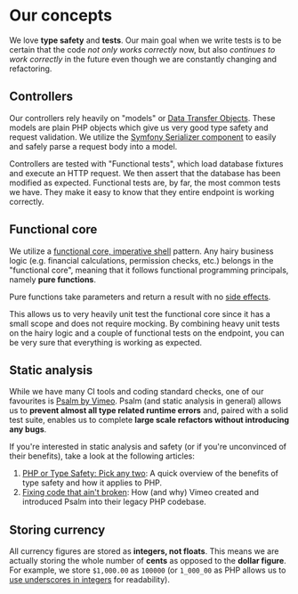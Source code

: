 # Our concepts

We love __type safety__ and __tests__. Our main goal when we write tests is to be certain that the code
_not only works correctly_ now, but also _continues to work correctly_ in the future even though we are constantly
changing and refactoring.

## Controllers

Our controllers rely heavily on "models" or [Data Transfer Objects](https://en.wikipedia.org/wiki/Data_transfer_object).
These models are plain PHP objects which give us very good type safety and request validation. We utilize the
[Symfony Serializer component](https://symfony.com/doc/current/components/serializer.html) to easily and safely parse a
request body into a model.

Controllers are tested with "Functional tests", which load database fixtures and execute an HTTP request. We then assert
that the database has been modified as expected. Functional tests are, by far, the most common tests we have. They make
it easy to know that they entire endpoint is working correctly.

## Functional core

We utilize a [functional core, imperative shell](https://www.kennethlange.com/functional-core-imperative-shell/)
pattern. Any hairy business logic (e.g. financial calculations, permission checks, etc.) belongs in the "functional
core",
meaning that it follows functional programming principals, namely __pure functions__.

Pure functions take parameters and return a result with
no [side effects](https://softwareengineering.stackexchange.com/q/15269/271775).

This allows us to very heavily unit test the functional core since it has a small scope and does not require mocking. By
combining heavy unit tests on the hairy logic and a couple of functional tests on the endpoint, you can be very sure
that everything is working as expected.

## Static analysis

While we have many CI tools and coding standard checks, one of our favourites is [Psalm by Vimeo](https://psalm.dev).
Psalm (and static analysis in general) allows us to __prevent almost all type related runtime errors__ and, paired with
a solid test suite, enables us to complete __large scale refactors without introducing any bugs__.

If you're interested in static analysis and safety (or if you're unconvinced of their benefits), take a look at the
following articles:

1. [PHP or Type Safety: Pick any two](https://psalm.dev/articles/php-or-type-safety-pick-any-two): A quick overview of
   the benefits of type safety and how it applies to PHP.
2. [Fixing code that ain't broken](https://psalm.dev/articles/fixing-code-that-aint-broken): How (and why) Vimeo created
   and introduced Psalm into their legacy PHP codebase.

## Storing currency

All currency figures are stored as __integers, not floats__. This means we are actually storing the whole number of
__cents__ as opposed to the __dollar figure__. For example, we store `$1,000.00` as `100000` (or `1_000_00` as PHP
allows us to [use underscores in integers](https://www.php.net/manual/en/language.types.integer.php) for readability).

